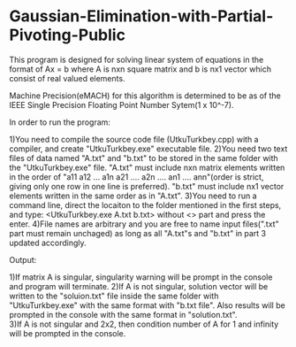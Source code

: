 # Gaussian-Elimination-with-Partial-Pivoting-Public
This program is designed for solving linear system of equations in the format of Ax = b 
where A is nxn square matrix and b is nx1 vector which consist of real valued elements. 

Machine Precision(eMACH) for this algorithm is determined to be as of the IEEE Single Precision
Floating Point Number Sytem(1 x 10^-7).  

In order to run the program:

1)You need to compile the source code file (UtkuTurkbey.cpp) with a compiler, and create 
"UtkuTurkbey.exe" executable file.
2)You need two text files of data named "A.txt" and "b.txt" to be stored in the same 
folder with the "UtkuTurkbey.exe" file. "A.txt" must include nxn matrix elements written in
the order of "a11 a12 ... a1n a21 .... a2n .... an1 .... ann"(order is strict, 
giving only one row in one line is preferred). "b.txt" must include nx1 vector elements 
written in the same order as in "A.txt". 
3)You need to run a command line, direct the locaiton to the folder mentioned in the first steps,
and type: <UtkuTurkbey.exe A.txt b.txt> without <> part and press the enter.
4)File names are arbitrary and you are free to name input files(".txt" part must remain unchaged) 
as long as all "A.txt"s and "b.txt" in part 3 updated accordingly.

Output:

1)If matrix A is singular, singularity warning will be prompt in the console and program will terminate. 
2)If A is not singular, solution vector will be written to the "soluion.txt" file inside the 
same folder with "UtkuTurkbey.exe" with the same format with "b.txt file". Also results will be prompted in the console
with the same format in "solution.txt".  
3)If A is not singular and 2x2, then condition number of A for 1 and infinity will be prompted in the console.    
